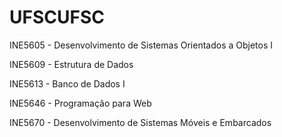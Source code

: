 # UFSCUFSC

INE5605 - Desenvolvimento de Sistemas Orientados a Objetos I

INE5609 - Estrutura de Dados

INE5613 - Banco de Dados I

INE5646 - Programação para Web

INE5670 - Desenvolvimento de Sistemas Móveis e Embarcados
